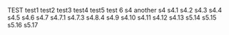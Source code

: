 TEST
test1
test2
test3
test4
test5
test 6
s4 another s4
s4.1
s4.2
s4.3
s4.4
s4.5
s4.6
s4.7
s4.7.1
s4.7.3
s4.8.4
s4.9
s4.10
s4.11
s4.12
s4.13
s5.14
s5.15
s5.16
s5.17
